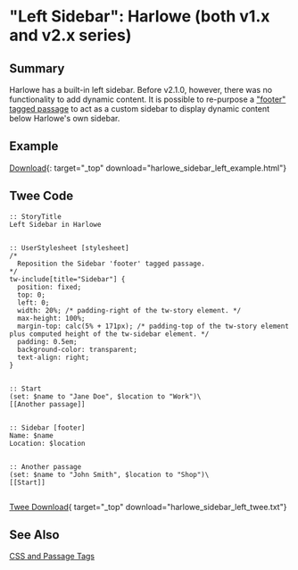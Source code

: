 # "Left Sidebar": Harlowe (both v1.x and v2.x series)

## Summary

Harlowe has a built-in left sidebar. Before v2.1.0, however, there was no functionality to add dynamic content. It is possible to re-purpose a ["footer" tagged passage](https://twine2.neocities.org/#passagetag_footer) to act as a custom sidebar to display dynamic content below Harlowe's own sidebar.

## Example

[Download](harlowe_sidebar_left_example.html){: target="_top" download="harlowe_sidebar_left_example.html"}

## Twee Code

```twee
:: StoryTitle
Left Sidebar in Harlowe


:: UserStylesheet [stylesheet]
/*
  Reposition the Sidebar 'footer' tagged passage.
*/
tw-include[title="Sidebar"] {
  position: fixed;
  top: 0;
  left: 0;
  width: 20%; /* padding-right of the tw-story element. */
  max-height: 100%;
  margin-top: calc(5% + 171px); /* padding-top of the tw-story element plus computed height of the tw-sidebar element. */
  padding: 0.5em;
  background-color: transparent;
  text-align: right;
}


:: Start
(set: $name to "Jane Doe", $location to "Work")\
[[Another passage]]


:: Sidebar [footer]
Name: $name
Location: $location


:: Another passage
(set: $name to "John Smith", $location to "Shop")\
[[Start]]


```

[Twee Download](harlowe_sidebar_left_twee.txt){ target="_top" download="harlowe_sidebar_left_twee.txt"}

## See Also

[CSS and Passage Tags](../../passagetags/harlowe/harlowe_passagetags.md)
